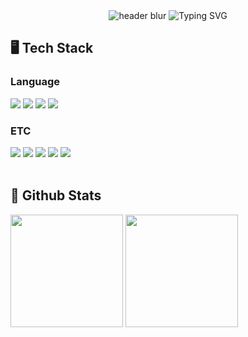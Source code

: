 <div align="center">

  <!-- Blur header (no text) -->
  <img src="https://capsule-render.vercel.app/api?type=blur&height=220&color=gradient&customColorList=0,2&text=%20&section=footer&reversal=true" alt="header blur"/>

  <!-- Typing effect just below -->
  <img src="https://readme-typing-svg.demolab.com/?lines=🏃‍♀️+Runner+·+💻+Developer;Node.js+%26+Marathon+Enthusiast;Clean+APIs,+Clean+Splits!&font=Fira%20Code&center=true&vCenter=true&width=600&height=60&duration=3800&pause=900" alt="Typing SVG"/>

</div>

  <!--Body-->

  ## 🖥️ Tech Stack
  ### Language
  <img src="https://img.shields.io/badge/Node.js-5FA04E?style=flat-square&logo=Node.js&logoColor=white"/>
  <img src="https://img.shields.io/badge/JavaScript-F7DF1E?style=flat-square&logo=JavaScript&logoColor=white"/>
  <img src="https://img.shields.io/badge/HTML5-E34F26?style=flat-square&logo=HTML5&logoColor=white"/>
  <img src="https://img.shields.io/badge/CSS3-1572B6?style=flat-square&logo=CSS3&logoColor=white"/>
  <br/>
  
  ### ETC
  <img src="https://img.shields.io/badge/Notion-000000?style=flat-square&logo=Notion&logoColor=white"/>
  <img src="https://img.shields.io/badge/Discord-5865F2?style=flat-square&logo=Discord&logoColor=white"/>
  <img src="https://img.shields.io/badge/Slack-4A154B?style=flat-square&logo=Slack&logoColor=white"/>
  <img src="https://img.shields.io/badge/Figma-F24E1E?style=flat-square&logo=Figma&logoColor=white"/>
  <img src="https://img.shields.io/badge/MySQL-4479A1?style=flat-square&logo=MySQL&logoColor=white"/>
  <br/><br/>

  
  ## 🤔 Github Stats
  <div>
    <img src="https://github-readme-stats.vercel.app/api?username=Mingyeong-Kang&show_icons=true&theme=default" height="180px"/>
    <img src="https://github-readme-stats.vercel.app/api/top-langs/?username=Mingyeong-Kang&layout=compact&theme=default" height="180px"/>
  </div>
  
</div>

<!--
**Mingyeong-Kang/Mingyeong-Kang** is a ✨ _special_ ✨ repository because its `README.md` (this file) appears on your GitHub profile.

Here are some ideas to get you started:

- 🔭 I’m currently working on ...
- 🌱 I’m currently learning ...
- 👯 I’m looking to collaborate on ...
- 🤔 I’m looking for help with ...
- 💬 Ask me about ...
- 📫 How to reach me: ...
- 😄 Pronouns: ...
- ⚡ Fun fact: ...
-->
